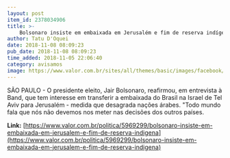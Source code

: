 ```yaml
---
layout: post
item_id: 2378034906
title: >-
    Bolsonaro insiste em embaixada em Jerusalém e fim de reserva indígena
author: Tatu D'Oquei
date: 2018-11-08 08:09:23
pub_date: 2018-11-08 08:09:23
time_added: 2018-11-05 22:06:40
category: avisamos
image: https://www.valor.com.br/sites/all/themes/basic/images/facebook/valor-big.jpg
---
```


SÃO PAULO - O presidente eleito, Jair Bolsonaro, reafirmou, em entrevista à Band, que tem interesse em transferir a embaixada do Brasil na Israel de Tel Aviv para Jerusalém - medida que desagrada nações árabes. "Todo mundo fala que nós não devemos nos meter nas decisões dos outros países.

**Link:** [https://www.valor.com.br/politica/5969299/bolsonaro-insiste-em-embaixada-em-jerusalem-e-fim-de-reserva-indigena](https://www.valor.com.br/politica/5969299/bolsonaro-insiste-em-embaixada-em-jerusalem-e-fim-de-reserva-indigena)

